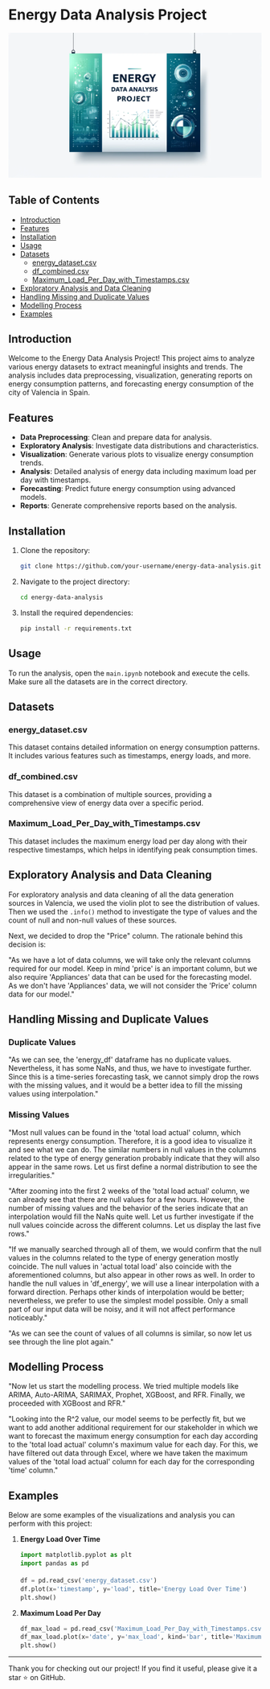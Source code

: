 # Energy Data Analysis Project

![Project Banner](https://raw.githubusercontent.com/ShreyasLengade/Github-Images/main/Banner%20for%20DM%20project.webp)

## Table of Contents

- [Introduction](#introduction)
- [Features](#features)
- [Installation](#installation)
- [Usage](#usage)
- [Datasets](#datasets)
  - [energy_dataset.csv](#energydatasetcsv)
  - [df_combined.csv](#dfcombinedcsv)
  - [Maximum_Load_Per_Day_with_Timestamps.csv](#maximumloadperdaywithtimestampscsv)
- [Exploratory Analysis and Data Cleaning](#exploratory-analysis-and-data-cleaning)
- [Handling Missing and Duplicate Values](#handling-missing-and-duplicate-values)
- [Modelling Process](#modelling-process)
- [Examples](#examples)

## Introduction

Welcome to the Energy Data Analysis Project! This project aims to analyze various energy datasets to extract meaningful insights and trends. The analysis includes data preprocessing, visualization, generating reports on energy consumption patterns, and forecasting energy consumption of the city of Valencia in Spain.

## Features

- **Data Preprocessing**: Clean and prepare data for analysis.
- **Exploratory Analysis**: Investigate data distributions and characteristics.
- **Visualization**: Generate various plots to visualize energy consumption trends.
- **Analysis**: Detailed analysis of energy data including maximum load per day with timestamps.
- **Forecasting**: Predict future energy consumption using advanced models.
- **Reports**: Generate comprehensive reports based on the analysis.

## Installation

1. Clone the repository:
    ```bash
    git clone https://github.com/your-username/energy-data-analysis.git
    ```

2. Navigate to the project directory:
    ```bash
    cd energy-data-analysis
    ```

3. Install the required dependencies:
    ```bash
    pip install -r requirements.txt
    ```

## Usage

To run the analysis, open the `main.ipynb` notebook and execute the cells. Make sure all the datasets are in the correct directory.

## Datasets

### energy_dataset.csv

This dataset contains detailed information on energy consumption patterns. It includes various features such as timestamps, energy loads, and more.

### df_combined.csv

This dataset is a combination of multiple sources, providing a comprehensive view of energy data over a specific period.

### Maximum_Load_Per_Day_with_Timestamps.csv

This dataset includes the maximum energy load per day along with their respective timestamps, which helps in identifying peak consumption times.

## Exploratory Analysis and Data Cleaning

For exploratory analysis and data cleaning of all the data generation sources in Valencia, we used the violin plot to see the distribution of values. Then we used the `.info()` method to investigate the type of values and the count of null and non-null values of these sources. 

Next, we decided to drop the "Price" column. The rationale behind this decision is: 

"As we have a lot of data columns, we will take only the relevant columns required for our model. Keep in mind 'price' is an important column, but we also require 'Appliances' data that can be used for the forecasting model. As we don't have 'Appliances' data, we will not consider the 'Price' column data for our model."

## Handling Missing and Duplicate Values

### Duplicate Values

"As we can see, the 'energy_df' dataframe has no duplicate values. Nevertheless, it has some NaNs, and thus, we have to investigate further. Since this is a time-series forecasting task, we cannot simply drop the rows with the missing values, and it would be a better idea to fill the missing values using interpolation."

### Missing Values

"Most null values can be found in the 'total load actual' column, which represents energy consumption. Therefore, it is a good idea to visualize it and see what we can do. The similar numbers in null values in the columns related to the type of energy generation probably indicate that they will also appear in the same rows. Let us first define a normal distribution to see the irregularities."

"After zooming into the first 2 weeks of the 'total load actual' column, we can already see that there are null values for a few hours. However, the number of missing values and the behavior of the series indicate that an interpolation would fill the NaNs quite well. Let us further investigate if the null values coincide across the different columns. Let us display the last five rows."

"If we manually searched through all of them, we would confirm that the null values in the columns related to the type of energy generation mostly coincide. The null values in 'actual total load' also coincide with the aforementioned columns, but also appear in other rows as well. In order to handle the null values in 'df_energy', we will use a linear interpolation with a forward direction. Perhaps other kinds of interpolation would be better; nevertheless, we prefer to use the simplest model possible. Only a small part of our input data will be noisy, and it will not affect performance noticeably."

"As we can see the count of values of all columns is similar, so now let us see through the line plot again."

## Modelling Process

"Now let us start the modelling process. We tried multiple models like ARIMA, Auto-ARIMA, SARIMAX, Prophet, XGBoost, and RFR. Finally, we proceeded with XGBoost and RFR."

"Looking into the R^2 value, our model seems to be perfectly fit, but we want to add another additional requirement for our stakeholder in which we want to forecast the maximum energy consumption for each day according to the 'total load actual' column's maximum value for each day. For this, we have filtered out data through Excel, where we have taken the maximum values of the 'total load actual' column for each day for the corresponding 'time' column."

## Examples

Below are some examples of the visualizations and analysis you can perform with this project:

1. **Energy Load Over Time**
    ```python
    import matplotlib.pyplot as plt
    import pandas as pd

    df = pd.read_csv('energy_dataset.csv')
    df.plot(x='timestamp', y='load', title='Energy Load Over Time')
    plt.show()
    ```

2. **Maximum Load Per Day**
    ```python
    df_max_load = pd.read_csv('Maximum_Load_Per_Day_with_Timestamps.csv')
    df_max_load.plot(x='date', y='max_load', kind='bar', title='Maximum Load Per Day')
    plt.show()
    ```

---

Thank you for checking out our project! If you find it useful, please give it a star ⭐ on GitHub.


